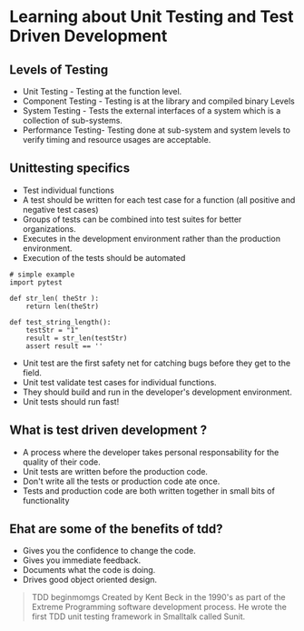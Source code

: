 # Learning about Unit Testing and Test Driven Development




## Levels of Testing

* Unit Testing - Testing at the function level.
* Component Testing - Testing is at the library and compiled binary Levels
* System Testing - Tests the external interfaces of a system which is a collection of sub-systems.
* Performance Testing- Testing done at sub-system and system levels to verify timing and resource usages are acceptable.


## Unittesting specifics

* Test individual functions
* A test should be written for each test case for a function (all positive and negative test cases)
* Groups of tests can be combined into test suites for better organizations.
* Executes in the development environment rather than the production environment.
* Execution of the tests should be automated


```
# simple example
import pytest

def str_len( theStr ):
    return len(theStr)

def test_string_length():
    testStr = "1"
    result = str_len(testStr)
    assert result == ''
```

* Unit test are the first safety net for catching bugs before they get to the field.
* Unit test validate test cases for individual functions.
* They should build and run in the developer's development environment.
* Unit tests should run fast!

## What is test driven development ?

* A process where the developer takes personal responsability for the quality of their code.
* Unit tests are written before the production code.
* Don't write all the tests or production code ate once.
* Tests and production code are both written together in small bits of functionality

## Ehat are some of the benefits of tdd?

* Gives you the confidence to change the code.
* Gives you immediate feedback.
* Documents what the code is doing.
* Drives good object oriented design.

> TDD beginmomgs
> Created by Kent Beck in the 1990's as part of the Extreme Programming software development process.
> He wrote the first TDD unit testing framework in Smalltalk called Sunit.




